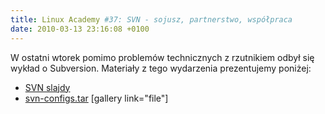 ```yaml
---
title: Linux Academy #37: SVN - sojusz, partnerstwo, współpraca
date: 2010-03-13 23:16:08 +0100
---
```

W ostatni wtorek pomimo problemów technicznych z rzutnikiem odbył się wykład o Subversion. Materiały z tego wydarzenia prezentujemy poniżej:

- [SVN slajdy](http://www.asi.pwr.wroc.pl/wp-content/uploads/2010/03/SVN-slajdy.pdf)
- [svn-configs.tar](http://www.asi.pwr.wroc.pl/wp-content/uploads/2010/03/svn-configs.tar.gz)
[gallery link="file"]